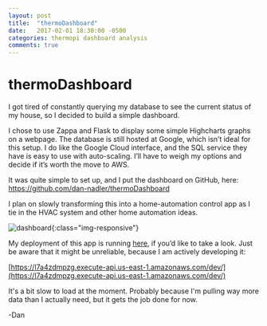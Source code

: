 ```yaml
---
layout: post
title:  "thermoDashboard"
date:   2017-02-01 18:30:00 -0500
categories: thermopi dashboard analysis
comments: true
---
```

<!--more-->
# thermoDashboard

I got tired of constantly querying my database to see the current status of my house, so I decided to build a simple dashboard.

I chose to use Zappa and Flask to display some simple Highcharts graphs on a webpage. The database is still hosted at Google, which isn’t ideal for this setup. I do like the Google Cloud interface, and the SQL service they have is easy to use with auto-scaling. I’ll have to weigh my options and decide if it’s worth the move to AWS.

It was quite simple to set up, and I put the dashboard on GitHub, here: https://github.com/dan-nadler/thermoDashboard

I plan on slowly transforming this into a home-automation control app as I tie in the HVAC system and other home automation ideas.

![dashboard]({{site.url}}/assets/2017-02-01-dashboard/dashboard.png){:class="img-responsive"}

My deployment of this app is running [here](https://l7a4zdmpzg.execute-api.us-east-1.amazonaws.com/dev/), if you’d like to take a look. Just be aware that it might be unreliable, because I am actively developing it:

[https://l7a4zdmpzg.execute-api.us-east-1.amazonaws.com/dev/](https://l7a4zdmpzg.execute-api.us-east-1.amazonaws.com/dev/)

It's a bit slow to load at the moment. Probably because I'm pulling way more data than I actually need, but it gets the job done for now.

-Dan
